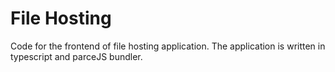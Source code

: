 # File Hosting

Code for the frontend of file hosting application.
The application is written in typescript and parceJS bundler.